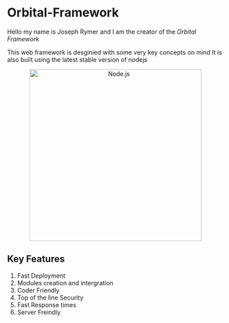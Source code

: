 # Orbital-Framework

Hello my name is Joseph Rymer and I am the creator of the *Orbital Framework* 

This web framework is desginied with some very key concepts on mind 
It is also built using the latest stable version of nodejs

<html>
<p align="center">
  <a href="https://nodejs.org/">
    <img alt="Node.js" src="https://nodejs.org/static/images/logo-light.svg" width="400"/>
  </a>
</p>
</html>

## Key Features

1. Fast Deployment 
2. Modules creation and intergration
3. Coder Friendly
4. Top of the line Security 
5. Fast Response times 
6. Server Freindly



